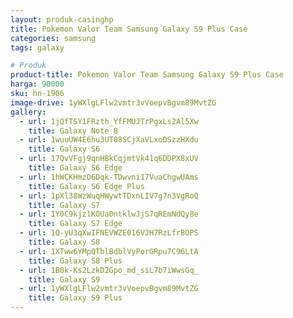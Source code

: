 ```yaml
---
layout: produk-casinghp
title: Pokemon Valor Team Samsung Galaxy S9 Plus Case
categories: samsung
tags: galaxy

# Produk
product-title: Pokemon Valor Team Samsung Galaxy S9 Plus Case
harga: 90000
sku: hn-1906
image-drive: 1yWXlgLFlw2vmtr3vVoepvBgvm89MvtZG
gallery:
  - url: 1jQfTSY1FRzth_YfFMUJTrPgxLs2Al5Xw
    title: Galaxy Note 8
  - url: 1wuuUW4E6hu3UT08SCjXaVLxoDSzzHXdu
    title: Galaxy S6
  - url: 17QvVFgj9qnHBkCqjmtVk41q6DDPX8xUV
    title: Galaxy S6 Edge
  - url: 1hWCKHmzO6Dqk-TDwvni17VuaChgwUAms
    title: Galaxy S6 Edge Plus
  - url: 1pXl38WzWuqHWywtTDxnLIV7g7n3VgRoQ
    title: Galaxy S7
  - url: 1Y0C9kjzlKOUa0ntklwJjS7qREmNdQy8e
    title: Galaxy S7 Edge
  - url: 1Q-yU3qXwIFNEVWZE016VJH7RzLfrBOPS
    title: Galaxy S8
  - url: 1XTww6YMpQTblBdblVyPorGRpu7C96LtA
    title: Galaxy S8 Plus
  - url: 1B0k-Ks2LzkD2Gpo_md_siL7b7iWwsGq_
    title: Galaxy S9
  - url: 1yWXlgLFlw2vmtr3vVoepvBgvm89MvtZG
    title: Galaxy S9 Plus
---
```

